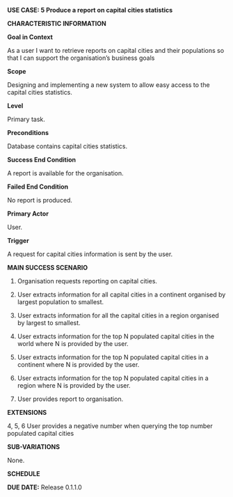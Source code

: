 **USE CASE: 5 Produce a report on capital cities statistics**

**CHARACTERISTIC INFORMATION**

**Goal in Context**

As a user I want to retrieve reports on capital cities and their populations so that I can support the organisation’s business goals

**Scope**

Designing and implementing a new system to allow easy access to the capital cities statistics.

**Level**

Primary task.

**Preconditions**

Database contains capital cities statistics.

**Success End Condition**

A report is available for the organisation.

**Failed End Condition**

No report is produced.

**Primary Actor**

User.

**Trigger**

A request for capital cities information is sent by the user.

**MAIN SUCCESS SCENARIO**

1. Organisation requests reporting on capital cities. 

2. User extracts information for all capital cities in a continent organised by largest population to smallest.

3. User extracts information for all the capital cities in a region organised by largest to smallest.

4. User extracts information for the top N populated capital cities in the world where N is provided by the user.

5. User extracts information for the top N populated capital cities in a continent where N is provided by the user.

6. User extracts information for the top N populated capital cities in a region where N is provided by the user.

7. User provides report to organisation.


**EXTENSIONS**

4, 5, 6 User provides a negative number when querying the top number populated capital cities

**SUB-VARIATIONS**

None.

**SCHEDULE**

**DUE DATE:** Release 0.1.1.0